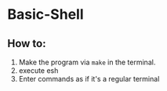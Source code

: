# Basic-Shell

## How to:
1. Make the program via ```make``` in the terminal.
2. execute esh
3. Enter commands as if it's a regular terminal
